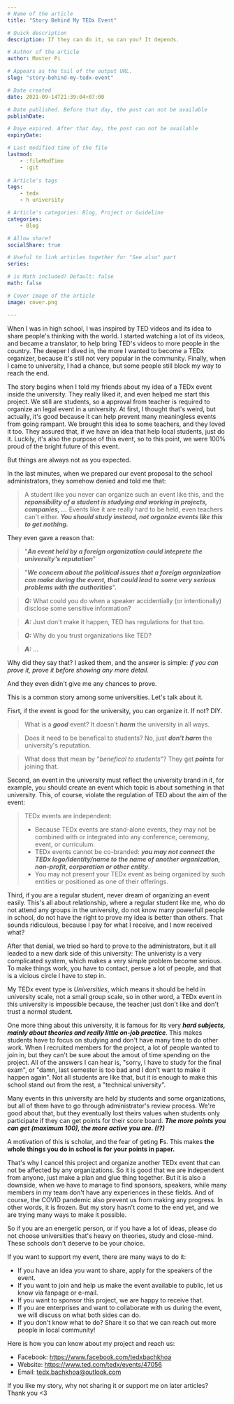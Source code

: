 ```yaml
---
# Name of the article
title: "Story Behind My TEDx Event"

# Quick description
description: If they can do it, so can you? It depends.

# Author of the article
author: Master Pi

# Appears as the tail of the output URL.
slug: "story-behind-my-tedx-event"

# Date created
date: 2021-09-14T21:39:04+07:00

# Date published. Before that day, the post can not be available
publishDate: 

# Daye expired. After that day, the post can not be available
expiryDate: 

# Last modified time of the file
lastmod: 
    - :fileModTime
    - :git
    
# Article's tags
tags: 
    - tedx
    - h university

# Article's categories: Blog, Project or Guideline
categories:
    - Blog

# Allow share?
socialShare: true

# Useful to link articles together for "See also" part
series: 

# is Math included? Default: false
math: false

# Cover image of the article
image: cover.png

---
```

When I was in high school, I was inspired by TED videos and its idea to share people's thinking with the world. I started watching a lot of its videos, and became a translator, to help bring TED's videos to more people in the country. The deeper I dived in, the more I wanted to become a TEDx organizer, because it's still not very popular in the community. Finally, when I came to university, I had a chance, but some people still block my way to reach the end.

The story begins when I told my friends about my idea of a TEDx event inside the university. They really liked it, and even helped me start this project. We still are students, so a approval from teacher is required to organize an legal event in a university. At first, I thought that's weird, but actually, it's good because it can help prevent many meaningless events from going rampant. We brought this idea to some teachers, and they loved it too. They assured that, if we have an idea that help local students, just do it. Luckily, it's also the purpose of this event, so to this point, we were 100% proud of the bright future of this event.

But things are always not as you expected. 

In the last minutes, when we prepared our event proposal to the school administrators, they somehow denied and told me that:
> A student like you never can organize such an event like this, and the ***reponsibility of a student is studying and working in projects, companies, ...*** Events like it are really hard to be held, even teachers can't either. ***You should study instead, not organize events like this to get nothing.***

They even gave a reason that:
> "***An event held by a foreign organization could inteprete the university's reputation***"

> "***We concern about the political issues that a foreign organization can make during the event, that could lead to some very serious problems with the authorities***".

> ***Q:*** What could you do when a speaker accidentially (or intentionally) disclose some sensitive information?

> ***A:*** Just don't make it happen, TED has regulations for that too.

> ***Q:*** Why do you trust organizations like TED?

> ***A:*** ...

Why did they say that? I asked them, and the answer is simple: *if you can prove it, prove it before showing any more detail*.

And they even didn't give me any chances to prove.

This is a common story among some universities. Let's talk about it.

Fisrt, if the event is good for the university, you can organize it. If not? DIY.

> What is a ***good*** event? It doesn't ***harm*** the university in all ways.

> Does it need to be benefical to students? No, just ***don't harm*** the university's reputation.

> What does that mean by "*benefical to students*"? They get ***points*** for joining that.

Second, an event in the university must reflect the university brand in it, for example, you should create an event which topic is about something in that university. This, of course, violate the regulation of TED about the aim of the event:

> TEDx events are independent:
> - Because TEDx events are stand-alone events, they may not be combined with or integrated into any conference, ceremony, event, or curriculum.
> - TEDx events cannot be co-branded: ***you may not connect the TEDx logo/identity/name to the name of another organization, non-profit, corporation or other entity***.
> - You may not present your TEDx event as being organized by such entities or positioned as one of their offerings.

Third, if you are a regular student, never dream of organizing an event easily. This's all about relationship, where a regular student like me, who do not attend any groups in the university, do not know many powerfull people in school, do not have the right to prove my idea is better than others. That sounds ridiculous, because I pay for what I receive, and I now received what?

After that denial, we tried so hard to prove to the administrators, but it all leaded to a new dark side of this university: The univeristy is a very complicated system, which makes a very simple problem become serious. To make things work, you have to contact, persue a lot of people, and that is a vicious circle I have to step in.

My TEDx event type is *Universities*, which means it should be held in university scale, not a small group scale, so in other word, a TEDx event in this university is impossible because, the teacher just don't like and don't trust a normal student.

One more thing about this university, it is famous for its very ***hard subjects, mainly about theories and really little on-job practice***. This makes students have to focus on studying and don't have many time to do other work. When I recruited members for the project, a lot of people wanted to join in, but they can't be sure about the amout of time spending on the project. All of the answers I can hear is, "sorry, I have to study for the final exam", or "damn, last semester is too bad and I don't want to make it happen again". Not all students are like that, but it is enough to make this school stand out from the rest, a "technical university".

Many events in this university are held by students and some organizations, but all of them have to go through administrator's review process. We're good about that, but they eventually lost theirs values when students only participate if they can get points for their score board. ***The more points you can get (maximum 100), the more active you are. (!?)*** 

A motivation of this is scholar, and the fear of geting **F**s. This makes **the whole things you do in school is for your points in paper.**

That's why I cancel this project and organize another TEDx event that can not be affected by any organizations. So it is good that we are independent from anyone, just make a plan and glue thing together. But it is also a downside, when we have to manage to find sponsors, speakers, while many members in my team don't have any experiences in these fields. And of course, the COVID pandemic also prevent us from making any progress. In other words, it is frozen. But my story hasn't come to the end yet, and we are trying many ways to make it possible.

So if you are an energetic person, or if you have a lot of ideas, please do not choose universities that's heavy on theories, study and close-mind. These schools don't deserve to be your choice.

If you want to support my event, there are many ways to do it:
- If you have an idea you want to share, apply for the speakers of the event.
- If you want to join and help us make the event available to public, let us know via fanpage or e-mail.
- If you want to sponsor this project, we are happy to receive that.
- If you are enterprises and want to collaborate with us during the event, we will discuss on what both sides can do.
- If you don't know what to do? Share it so that we can reach out more people in local community!

Here is how you can know about my project and reach us:
- Facebook: https://www.facebook.com/tedxbachkhoa
- Website: https://www.ted.com/tedx/events/47056
- Email: tedx.bachkhoa@outlook.com

If you like my story, why not sharing it or support me on later articles? Thank you <3